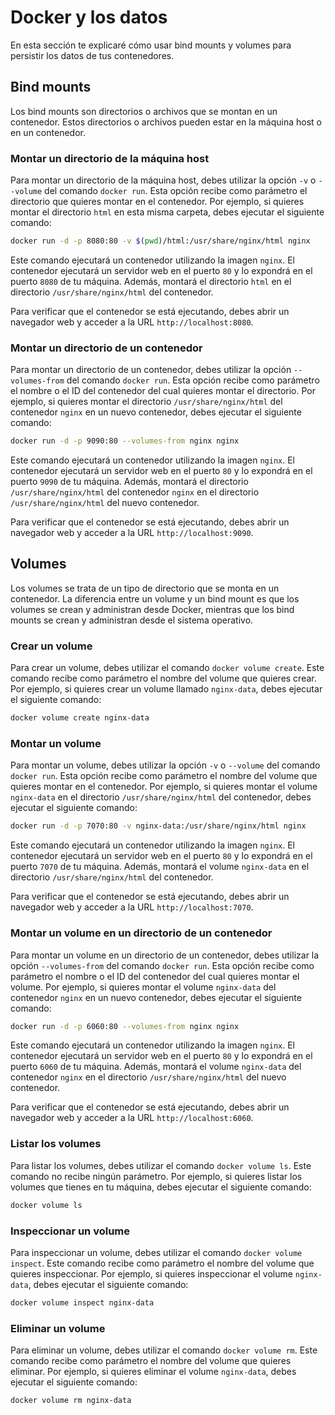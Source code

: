 # Docker y los datos

En esta sección te explicaré cómo usar bind mounts y volumes para persistir los datos de tus contenedores.

## Bind mounts

Los bind mounts son directorios o archivos que se montan en un contenedor. Estos directorios o archivos pueden estar en la máquina host o en un contenedor.

### Montar un directorio de la máquina host

Para montar un directorio de la máquina host, debes utilizar la opción `-v` o `--volume` del comando `docker run`. Esta opción recibe como parámetro el directorio que quieres montar en el contenedor. Por ejemplo, si quieres montar el directorio `html` en esta misma carpeta, debes ejecutar el siguiente comando:

```bash
docker run -d -p 8080:80 -v $(pwd)/html:/usr/share/nginx/html nginx
```

Este comando ejecutará un contenedor utilizando la imagen `nginx`. El contenedor ejecutará un servidor web en el puerto `80` y lo expondrá en el puerto `8080` de tu máquina. Además, montará el directorio `html` en el directorio `/usr/share/nginx/html` del contenedor.

Para verificar que el contenedor se está ejecutando, debes abrir un navegador web y acceder a la URL `http://localhost:8080`.

### Montar un directorio de un contenedor

Para montar un directorio de un contenedor, debes utilizar la opción `--volumes-from` del comando `docker run`. Esta opción recibe como parámetro el nombre o el ID del contenedor del cual quieres montar el directorio. Por ejemplo, si quieres montar el directorio `/usr/share/nginx/html` del contenedor `nginx` en un nuevo contenedor, debes ejecutar el siguiente comando:

```bash
docker run -d -p 9090:80 --volumes-from nginx nginx
```

Este comando ejecutará un contenedor utilizando la imagen `nginx`. El contenedor ejecutará un servidor web en el puerto `80` y lo expondrá en el puerto `9090` de tu máquina. Además, montará el directorio `/usr/share/nginx/html` del contenedor `nginx` en el directorio `/usr/share/nginx/html` del nuevo contenedor.

Para verificar que el contenedor se está ejecutando, debes abrir un navegador web y acceder a la URL `http://localhost:9090`.

## Volumes

Los volumes se trata de un tipo de directorio que se monta en un contenedor. La diferencia entre un volume y un bind mount es que los volumes se crean y administran desde Docker, mientras que los bind mounts se crean y administran desde el sistema operativo.

### Crear un volume

Para crear un volume, debes utilizar el comando `docker volume create`. Este comando recibe como parámetro el nombre del volume que quieres crear. Por ejemplo, si quieres crear un volume llamado `nginx-data`, debes ejecutar el siguiente comando:

```bash
docker volume create nginx-data
```

### Montar un volume

Para montar un volume, debes utilizar la opción `-v` o `--volume` del comando `docker run`. Esta opción recibe como parámetro el nombre del volume que quieres montar en el contenedor. Por ejemplo, si quieres montar el volume `nginx-data` en el directorio `/usr/share/nginx/html` del contenedor, debes ejecutar el siguiente comando:

```bash
docker run -d -p 7070:80 -v nginx-data:/usr/share/nginx/html nginx
```

Este comando ejecutará un contenedor utilizando la imagen `nginx`. El contenedor ejecutará un servidor web en el puerto `80` y lo expondrá en el puerto `7070` de tu máquina. Además, montará el volume `nginx-data` en el directorio `/usr/share/nginx/html` del contenedor.

Para verificar que el contenedor se está ejecutando, debes abrir un navegador web y acceder a la URL `http://localhost:7070`.

### Montar un volume en un directorio de un contenedor


Para montar un volume en un directorio de un contenedor, debes utilizar la opción `--volumes-from` del comando `docker run`. Esta opción recibe como parámetro el nombre o el ID del contenedor del cual quieres montar el volume. Por ejemplo, si quieres montar el volume `nginx-data` del contenedor `nginx` en un nuevo contenedor, debes ejecutar el siguiente comando:

```bash
docker run -d -p 6060:80 --volumes-from nginx nginx
```

Este comando ejecutará un contenedor utilizando la imagen `nginx`. El contenedor ejecutará un servidor web en el puerto `80` y lo expondrá en el puerto `6060` de tu máquina. Además, montará el volume `nginx-data` del contenedor `nginx` en el directorio `/usr/share/nginx/html` del nuevo contenedor.

Para verificar que el contenedor se está ejecutando, debes abrir un navegador web y acceder a la URL `http://localhost:6060`.

### Listar los volumes

Para listar los volumes, debes utilizar el comando `docker volume ls`. Este comando no recibe ningún parámetro. Por ejemplo, si quieres listar los volumes que tienes en tu máquina, debes ejecutar el siguiente comando:

```bash
docker volume ls
```

### Inspeccionar un volume

Para inspeccionar un volume, debes utilizar el comando `docker volume inspect`. Este comando recibe como parámetro el nombre del volume que quieres inspeccionar. Por ejemplo, si quieres inspeccionar el volume `nginx-data`, debes ejecutar el siguiente comando:

```bash
docker volume inspect nginx-data
```

### Eliminar un volume

Para eliminar un volume, debes utilizar el comando `docker volume rm`. Este comando recibe como parámetro el nombre del volume que quieres eliminar. Por ejemplo, si quieres eliminar el volume `nginx-data`, debes ejecutar el siguiente comando:

```bash
docker volume rm nginx-data
```
